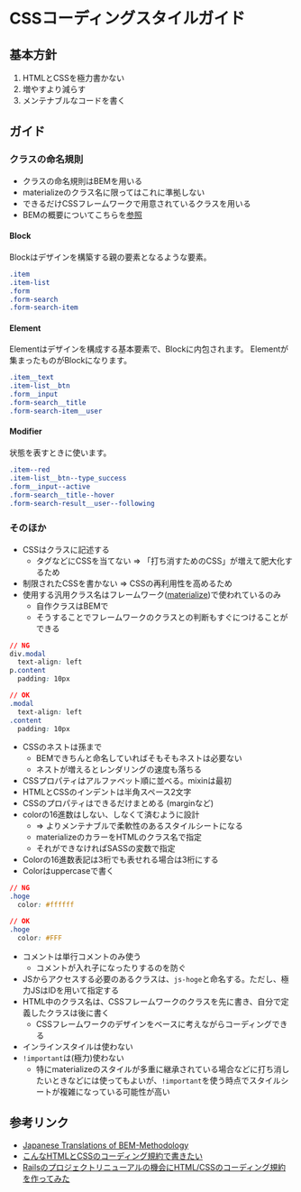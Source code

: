 # CSSコーディングスタイルガイド

## 基本方針

1. HTMLとCSSを極力書かない
2. 増やすより減らす
3. メンテナブルなコードを書く

## ガイド

### クラスの命名規則

* クラスの命名規則はBEMを用いる
* materializeのクラス名に限ってはこれに準拠しない
* できるだけCSSフレームワークで用意されているクラスを用いる
* BEMの概要についてこちらを[参照](https://github.com/juno/bem-methodology-ja)

#### Block

Blockはデザインを構築する親の要素となるような要素。

```css
.item
.item-list
.form
.form-search
.form-search-item
```

#### Element

Elementはデザインを構成する基本要素で、Blockに内包されます。
Elementが集まったものがBlockになります。

```css
.item__text
.item-list__btn
.form__input
.form-search__title
.form-search-item__user
```

#### Modifier

状態を表すときに使います。

```css
.item--red
.item-list__btn--type_success
.form__input--active
.form-search__title--hover
.form-search-result__user--following
```

### そのほか

* CSSはクラスに記述する
  * タグなどにCSSを当てない => 「打ち消すためのCSS」が増えて肥大化するため
* 制限されたCSSを書かない => CSSの再利用性を高めるため
* 使用する汎用クラス名はフレームワーク([materialize](http://materializecss.com/))で使われているのみ
  * 自作クラスはBEMで
  * そうすることでフレームワークのクラスとの判断もすぐにつけることができる

```css
// NG
div.modal
  text-align: left
p.content
  padding: 10px
```

```css
// OK
.modal
  text-align: left
.content
  padding: 10px
```

* CSSのネストは孫まで
  * BEMできちんと命名していればそもそもネストは必要ない
  * ネストが増えるとレンダリングの速度も落ちる
* CSSプロパティはアルファベット順に並べる。mixinは最初
* HTMLとCSSのインデントは半角スペース2文字
* CSSのプロパティはできるだけまとめる (marginなど)
* colorの16進数はしない、しなくて済むように設計
  * => よりメンテナブルで柔軟性のあるスタイルシートになる
  * materializeのカラーをHTMLのクラス名で指定
  * それができなければSASSの変数で指定
* Colorの16進数表記は3桁でも表せれる場合は3桁にする
* Colorはuppercaseで書く

```css
// NG
.hoge
  color: #ffffff

// OK
.hoge
  color: #FFF
```

* コメントは単行コメントのみ使う
  * コメントが入れ子になったりするのを防ぐ
* JSからアクセスする必要のあるクラスは、`js-hoge`と命名する。ただし、極力JSはIDを用いて指定する
* HTML中のクラス名は、CSSフレームワークのクラスを先に書き、自分で定義したクラスは後に書く
  * CSSフレームワークのデザインをベースに考えながらコーディングできる
* インラインスタイルは使わない
* `!important`は(極力)使わない
  * 特にmaterializeのスタイルが多重に継承されている場合などに打ち消したいときなどには使ってもよいが、`!important`を使う時点でスタイルシートが複雑になっている可能性が高い

## 参考リンク

* [Japanese Translations of BEM-Methodology](https://github.com/juno/bem-methodology-ja)
* [こんなHTMLとCSSのコーディング規約で書きたい](http://qiita.com/pugiemonn/items/964203782e1fcb3d02c3)
* [Railsのプロジェクトリニューアルの機会にHTML/CSSのコーディング規約を作ってみた](http://qiita.com/soyanchu/items/dd99fe2b3d08eb7128c7)
